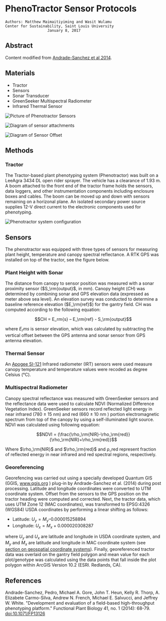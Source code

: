 # PhenoTractor Sensor Protocols 

    Authors: Matthew Maimaitiyiming and Wasit Wulamu
    Center for Sustainability, Saint Louis University
                       January 8, 2017


## Abstract

<!-- needs summary-->
Content modified from [Andrade-Sanchez et al 2014](http://www.publish.csiro.au/fp/FP13126). 

## Materials

* Tractor
* Sensors
 * Sonar Transducer
 * GreenSeeker Multispectral Radiometer
 * Infrared Thermal Sensor

![Picture of Phenotractor Sensors](/assets/phenotractor_sensors.JPG)

![Diagram of sensor attachments](/assets/phenotractor_sensor_diagram.JPG)

![Diagram of Sensor Offset](/assets/phenotractor_sensor_offset.JPG)

## Methods

### Tractor 

The Tractor-based plant phenotyping system (Phenotractor) was built on a LeeAgra 3434 DL open rider sprayer. 
The vehicle has a clearance of 1.93 m. A boom attached to the front end
of the tractor frame holds the sensors, data loggers, and other instrumentation components including
enclosure boxes and cables. <!-- are boxes cooled w/ ac?-->
The boom can be moved up and down with sensors remaining on a horizonal plane. 
An isolated secondary power source supplies 12-V direct current to the electronic components used for phenotyping. 

![Phenotractor system configuration](https://github.com/Mamatemenrs/test-repo/blob/master/tractor%20setting.jpg)

## Sensors

The phenotractor was equipped with three types of sensors for measuring plant height, temperature and canopy spectral reflectance.  A RTK GPS was installed on top of the tractor, see the figure below.

### Plant Height with Sonar

The distance from canopy to sensor position was measured with a sonar proximity sensor ($S_\rm{output}$, in mm).  Canopy height ($CH$) was determined by combining sonar and GPS elevation data (expressed as meter above sea level).  An elevation survey was conducted to determine a baseline reference elevation ($E_\rm{ref}$) for the gantry field.  CH was computed according to the following equation:

$$CH = E_rm{s} – E_\rm{ref} - S_\rm{output}$$

where  $E_rm{s}$ is sensor elevation, which was calculated by subtracting the vertical offset between the GPS antenna and sonar sensor from GPS antenna elevation.

### Thermal Sensor

An [Apogee SI-121](https://www.apogeeinstruments.com/narrow-field-of-view-infrared-radiometer-sensor-si-121/) Infrared radiometer (IRT) sensors were used measure canopy temperature and temperature values were recoded as degree Celsius (°C).   

### Multispectral Radiometer

Canopy spectral reflectance was measured with GreenSeeker sensors and the reflectance data were used to calculate NDVI (Normalized Difference Vegetation Index).  GreenSeeker sensors record reflected light energy in near infrared (780 ± 15 nm) and red (660 ± 10 nm ) portion electromagnetic spectrum from top of the canopy by using a self-illuminated light source. NDVI was calculated using following equation:

$$NDVI = (\frac{\rho_\rm{NIR}-\rho_\rm{red}}{\rho_\rm{NIR}+\rho_\rm{red}}$$
                                         
Where $\rho_\rm{NIR}$ and $\rho_\rm{red}$ and ρ_red represent fraction of reflected energy in near infrared and red spectral regions, respectively.

### Georeferencing

Georefencing was carried out using a specially developed Quantum GIS (GGIS, www.qgis.org ) plug-in by Andrade-Sanchez et al. (2014) during post processing. Latitude and longitude coordinates were converted to UTM coordinate system.  Offset from the sensors to the GPS position on the tractor heading were computed and corrected.  Next, the tractor data, which uses UTM Zone 12 (MAC coordinates), was transformed to EPSG:4326 (WGS84) USDA coordinates by performing  a linear shifting as follows:   

* Latitude: $U_y = M_y – 0.000015258894$
* Longitude: $U_x = M_x + 0.000020308287$ 
                                        
where $U_y$ and $U_x$ are latitude and longitude in USDA coordinate system, and $M_y$ and $M_x$ are latitude and longitude in MAC coordinate system (see [section on geospatial coordinate systems](user/geospatial-information.md)).
Finally, georeferenced tractor data was overlaid on the gantry field polygon and mean value for each plot/genotype was calculated using the data points that fall inside the plot polygon within ArcGIS Version 10.2 (ESRI. Redlands, CA).


## References

Andrade-Sanchez, Pedro, Michael A. Gore, John T. Heun, Kelly R. Thorp, A. Elizabete Carmo-Silva, Andrew N. French, Michael E. Salvucci, and Jeffrey W. White. "Development and evaluation of a field-based high-throughput phenotyping platform." Functional Plant Biology 41, no. 1 (2014): 68-79. [doi:10.1071/FP13126](http://dx.doi.org/10.1071/FP13126)
